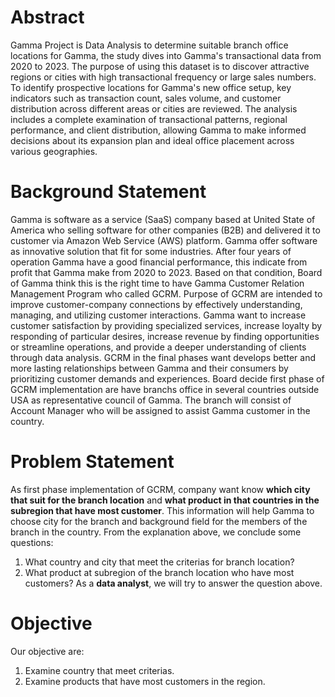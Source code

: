 # Abstract
Gamma Project is Data Analysis to determine suitable branch office locations for Gamma, the study dives into Gamma's transactional data from 2020 to 2023. The purpose of using this dataset is to discover attractive regions or cities with high transactional frequency or large sales numbers. To identify prospective locations for Gamma's new office setup, key indicators such as transaction count, sales volume, and customer distribution across different areas or cities are reviewed.
The analysis includes a complete examination of transactional patterns, regional performance, and client distribution, allowing Gamma to make informed decisions about its expansion plan and ideal office placement across various geographies.
# Background Statement
Gamma is software as a service (SaaS) company based at United State of America who selling software for other companies (B2B) and delivered it to customer via Amazon Web Service (AWS) platform. Gamma offer software as innovative solution that fit for some industries.
After four years of operation Gamma have a good financial performance, this indicate from profit that Gamma make from 2020 to 2023. Based on that condition, Board of Gamma think this is the right time to have Gamma Customer Relation Management Program who called GCRM.
Purpose of GCRM are intended to improve customer-company connections by effectively understanding, managing, and utilizing customer interactions. Gamma want to increase customer satisfaction by providing specialized services, increase loyalty by responding of particular desires, increase revenue by finding opportunities or streamline operations, and provide a deeper understanding of clients through data analysis. GCRM in the final phases want develops better and more lasting relationships between Gamma and their consumers by prioritizing customer demands and experiences.
Board decide first phase of GCRM implementation are have branchs office in several countries outside USA as representative council of Gamma. The branch will consist of Account Manager who will be assigned to assist Gamma customer in the country.
# Problem Statement
As first phase implementation of GCRM, company want know **which city that suit for the branch location** and **what product in that countries in the subregion that have most customer**. This information will help Gamma to choose city for the branch and background field for the members of the branch in the country.
From the explanation above, we conclude some questions:
1. What country and city that meet the criterias for branch location?
2. What product at subregion of the branch location who have most customers?
As a **data analyst**, we will try to answer the question above.
# Objective
Our objective are:
1. Examine country that meet criterias.
2. Examine products that have most customers in the region.
